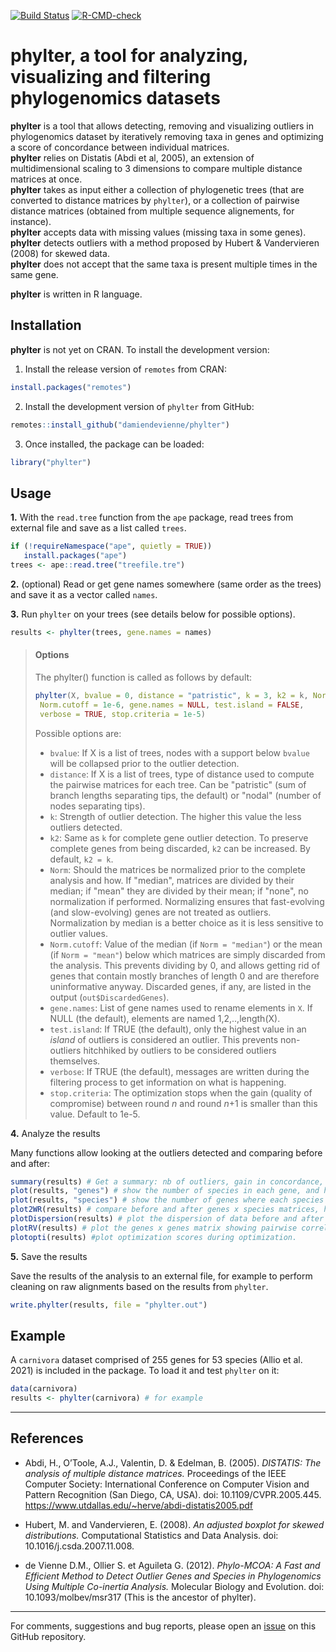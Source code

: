[![Build Status](https://travis-ci.com/damiendevienne/phylter.svg?branch=master)](https://travis-ci.com/damiendevienne/phylter)
[![R-CMD-check](https://github.com/damiendevienne/phylter/workflows/R-CMD-check/badge.svg)](https://github.com/damiendevienne/phylter/actions)
# phylter, a tool for analyzing, visualizing and filtering phylogenomics datasets

**phylter** is a tool that allows detecting, removing and visualizing outliers in phylogenomics dataset by iteratively removing taxa in genes and optimizing a score of concordance between individual matrices.   
**phylter** relies on Distatis (Abdi et al, 2005), an extension of multidimensional scaling to 3 dimensions to compare multiple distance matrices at once.   
**phylter** takes as input either a collection of phylogenetic trees (that are converted to distance matrices by `phylter`), or a collection of pairwise distance matrices (obtained from multiple sequence alignements, for instance).  
**phylter** accepts data with missing values (missing taxa in some genes).  
**phylter** detects outliers with a method proposed by Hubert & Vandervieren (2008) for skewed data.  
**phylter** does not accept that the same taxa is present multiple times in the same gene. 

**phylter** is written in R language.


## Installation
**phylter** is not yet on CRAN. To install the development version:    

1. Install the release version of `remotes` from CRAN:
```R
install.packages("remotes")
```

2. Install the development version of `phylter` from GitHub:
```R
remotes::install_github("damiendevienne/phylter")

```
3. Once installed, the package can be loaded:
```R
library("phylter")
```

## Usage
**1.** With the `read.tree` function from the `ape` package, read trees from external file and save as a list called `trees`.
```R
if (!requireNamespace("ape", quietly = TRUE))
   install.packages("ape")
trees <- ape::read.tree("treefile.tre")
```

**2.** (optional) Read or get gene names somewhere (same order as the trees) and save it as a vector called `names`.

**3.** Run `phylter` on your trees (see details below for possible options).
```R
results <- phylter(trees, gene.names = names)

```
>#### Options
>The phylter() function is called as follows by default:
>```R
>phylter(X, bvalue = 0, distance = "patristic", k = 3, k2 = k, Norm = "median", 
>  Norm.cutoff = 1e-6, gene.names = NULL, test.island = FALSE, 
>  verbose = TRUE, stop.criteria = 1e-5)
>```
>
>Possible options are:
>- `bvalue`: If X is a list of trees, nodes with a support below `bvalue` will be collapsed prior to the outlier detection.
>- `distance`: If X is a list of trees, type of distance used to compute the pairwise matrices for each tree. Can be "patristic" (sum of branch lengths separating tips, the default) or "nodal" (number of nodes separating tips).
>- `k`: Strength of outlier detection. The higher this value the less outliers detected.
>- `k2`: Same as `k` for complete gene outlier detection. To preserve complete genes from being discarded, `k2` can be increased. By default, `k2 = k`.
>- `Norm`:  Should the matrices be normalized prior to the complete analysis and how. If "median", matrices are divided by their median; if "mean" they are divided by their mean; if "none", no normalization if performed. Normalizing ensures that fast-evolving (and slow-evolving) genes are not treated as outliers. Normalization by median is a better choice as it is less sensitive to outlier values.
>- `Norm.cutoff`: Value of the median (if `Norm = "median"`) or the mean (if `Norm = "mean"`) below which matrices are simply discarded from the analysis. This prevents dividing by 0, and allows getting rid of genes that contain mostly branches of length 0 and are therefore uninformative anyway. Discarded genes, if any, are listed in the output (`out$DiscardedGenes`).
>- `gene.names`: List of gene names used to rename elements in `X`. If NULL (the default), elements are named 1,2,..,length(X).
>- `test.island`: If TRUE (the default), only the highest value in an *island* of outliers is considered an outlier. This prevents non-outliers hitchhiked by outliers to be considered outliers themselves.
>- `verbose`: If TRUE (the default), messages are written during the filtering process to get information on what is happening.
>- `stop.criteria`: The optimization stops when the gain (quality of compromise) between round *n* and round *n*+1 is smaller than this value. Default to 1e-5.

**4.** Analyze the results

Many functions allow looking at the outliers detected and comparing before and after:

```R
summary(results) # Get a summary: nb of outliers, gain in concordance, etc.
plot(results, "genes") # show the number of species in each gene, and how many per gene are outliers
plot(results, "species") # show the number of genes where each species is found, and how many are outliers
plot2WR(results) # compare before and after genes x species matrices, highlighting missing data and outliers identified. (not efficient for large datasets)
plotDispersion(results) # plot the dispersion of data before and after outlier removal. One dot represents one gene x species association.
plotRV(results) # plot the genes x genes matrix showing pairwise correlation between genes.
plotopti(results) #plot optimization scores during optimization.
``` 

**5.** Save the results

Save the results of the analysis to an external file, for example to perform cleaning on raw alignments based on the results from `phylter`.
```R
write.phylter(results, file = "phylter.out")
```


## Example
A `carnivora` dataset comprised of 255 genes for 53 species (Allio et al. 2021) is included in the package. To load it and test `phylter` on it: 
```R
data(carnivora)
results <- phylter(carnivora) # for example
```
   
   
---
## References

- Abdi, H., O’Toole, A.J., Valentin, D. & Edelman, B. (2005). *DISTATIS: The analysis of multiple distance matrices.* Proceedings of the IEEE Computer Society: International Conference on Computer Vision and Pattern Recognition (San Diego, CA, USA). doi: 10.1109/CVPR.2005.445. https://www.utdallas.edu/~herve/abdi-distatis2005.pdf

- Hubert, M. and Vandervieren, E. (2008). *An adjusted boxplot for skewed distributions.* Computational Statistics and Data Analysis. doi: 10.1016/j.csda.2007.11.008. 

- de Vienne D.M., Ollier S. et Aguileta G. (2012). *Phylo-MCOA: A Fast and Efficient Method to Detect Outlier Genes and Species in Phylogenomics Using Multiple Co-inertia Analysis.* Molecular Biology and Evolution. doi: 10.1093/molbev/msr317 (This is the ancestor of phylter).


---
For comments, suggestions and bug reports, please open an [issue](https://github.com/damiendevienne/phylter/issues) on this GitHub repository.

